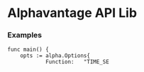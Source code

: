 # Alphavantage API Lib

### Examples

```
func main() {
	opts := alpha.Options{
			Function:   "TIME_SE